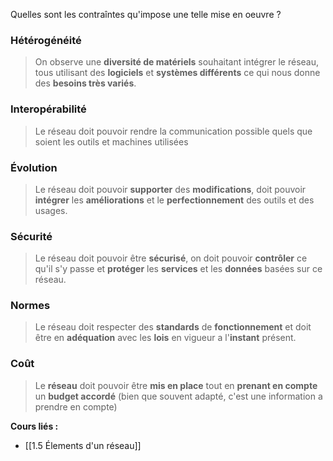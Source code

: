 Quelles sont les contraîntes qu'impose une telle mise en oeuvre ? 

### Hétérogénéité

> On observe une **diversité de matériels** souhaitant intégrer le réseau, tous utilisant des **logiciels** et **systèmes différents** ce qui nous donne des **besoins très variés**.

### Interopérabilité

> Le réseau doit pouvoir rendre la communication possible quels que soient les outils et machines utilisées

### Évolution

> Le réseau doit pouvoir **supporter** des **modifications**, doit pouvoir **intégrer** les **améliorations** et le **perfectionnement** des outils et des usages.

### Sécurité 

> Le réseau doit pouvoir être **sécurisé**, on doit pouvoir **contrôler** ce qu'il s'y passe et **protéger** les **services** et les **données** basées sur ce réseau.

### Normes

> Le réseau doit respecter des **standards** de **fonctionnement** et doit être en **adéquation** avec les **lois** en vigueur a l'**instant** présent.

### Coût 

> Le **réseau** doit pouvoir être **mis en place** tout en **prenant en compte** un **budget accordé** (bien que souvent adapté, c'est une information a prendre en compte)


**Cours liés :**
- [[1.5 Élements d'un réseau]]
